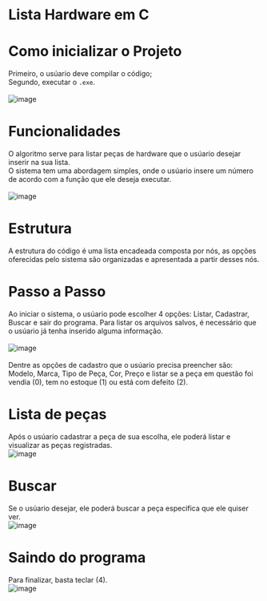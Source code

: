 # Lista Hardware em C
# Como inicializar o Projeto
Primeiro, o usúario deve compilar o código;<br>
Segundo, executar o ```.exe```.<br><br>
![image](https://github.com/user-attachments/assets/c879f2eb-b5cc-49d2-ac02-44d7b5e42445)

# Funcionalidades
O algoritmo serve para listar peças de hardware que o usúario desejar inserir na sua lista.<br>
O sistema tem uma abordagem simples, onde o usúario insere um número de acordo com a função que ele deseja executar. <br><br>
![image](https://github.com/user-attachments/assets/f52fe93a-f462-4918-8536-912ab35d161b)

# Estrutura
A estrutura do código é uma lista encadeada composta por nós, as opções oferecidas pelo sistema são organizadas e apresentada a partir desses nós.

# Passo a Passo
Ao iniciar o sistema, o usúario pode escolher 4 opções: Listar, Cadastrar, Buscar e sair do programa. Para listar os arquivos salvos, é necessário que o usúario já tenha inserido alguma informação.<br><br>
![image](https://github.com/user-attachments/assets/f7845538-dad3-4868-92c5-743c3db17c0e)<br><br>
Dentre as opções de cadastro que o usúario precisa preencher são: Modelo, Marca, Tipo de Peça, Cor, Preço e listar se a peça em questão foi vendia (0), tem no estoque (1) ou está com defeito (2).<br>

# Lista de peças
Após o usúario cadastrar a peça de sua escolha, ele poderá listar e visualizar as peças registradas.<br>
![image](https://github.com/user-attachments/assets/09543d36-e5e9-442e-95ef-2fb33d225062)

# Buscar
Se o usúario desejar, ele poderá buscar a peça especifica que ele quiser ver.<br>
![image](https://github.com/user-attachments/assets/027304f1-4086-4862-b10c-dd531d14864f)

# Saindo do programa
Para finalizar, basta teclar (4).<br>
![image](https://github.com/user-attachments/assets/16398739-53d5-48cd-93d0-02f8890886ab)



